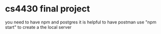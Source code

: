 # cs4430 final project

you need to have npm and postgres
it is helpful to have postman
use "npm start" to create a the local server
